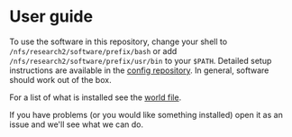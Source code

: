 User guide
==========

To use the software in this repository, change your shell to `/nfs/research2/software/prefix/bash` or add `/nfs/research2/software/prefix/usr/bin` to your `$PATH`. Detailed setup instructions are available in the [config repository](https://github.com/EBI-predocs/config#setting-up-your-environment). In general, software should work out of the box.

For a list of what is installed see the [world file](var/lib/portage/world).

If you have problems (or you would like something installed) open it as an issue and we'll
see what we can do.
